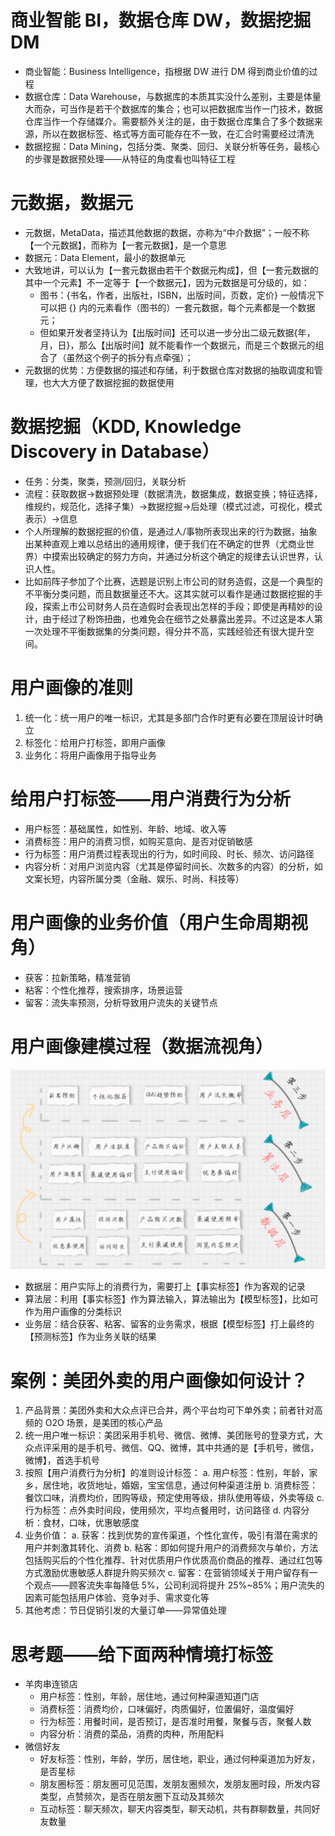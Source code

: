 # 商业智能 BI，数据仓库 DW，数据挖掘 DM
- 商业智能：Business Intelligence，指根据 DW 进行 DM 得到商业价值的过程
- 数据仓库：Data Warehouse，与数据库的本质其实没什么差别，主要是体量大而杂，可当作是若干个数据库的集合；也可以把数据库当作一门技术，数据仓库当作一个存储媒介。需要额外关注的是，由于数据仓库集合了多个数据来源，所以在数据标签、格式等方面可能存在不一致，在汇合时需要经过清洗
- 数据挖掘：Data Mining，包括分类、聚类、回归、关联分析等任务，最核心的步骤是数据预处理——从特征的角度看也叫特征工程

# 元数据，数据元
- 元数据，MetaData，描述其他数据的数据，亦称为“中介数据”；一般不称【一个元数据】，而称为【一套元数据】，是一个意思
- 数据元：Data Element，最小的数据单元
- 大致地讲，可以认为【一套元数据由若干个数据元构成】，但【一套元数据的其中一个元素】不一定等于【一个数据元】，因为元数据是可分级的，如：
	- 图书：{书名，作者，出版社，ISBN，出版时间，页数，定价} 一般情况下可以把 {} 内的元素看作（图书的）一套元数据，每个元素都是一个数据元；
	- 但如果开发者坚持认为【出版时间】还可以进一步分出二级元数据{年，月，日}，那么【出版时间】就不能看作一个数据元，而是三个数据元的组合了（虽然这个例子的拆分有点牵强）；
- 元数据的优势：方便数据的描述和存储，利于数据仓库对数据的抽取调度和管理，也大大方便了数据挖掘的数据使用

# 数据挖掘（KDD, Knowledge Discovery in Database）
- 任务：分类，聚类，预测/回归，关联分析
- 流程：获取数据->数据预处理（数据清洗，数据集成，数据变换；特征选择，维规约，规范化，选择子集）->数据挖掘->后处理（模式过滤，可视化，模式表示）->信息
- 个人所理解的数据挖掘的价值，是通过人/事物所表现出来的行为数据，抽象出某种直观上难以总结出的通用规律，便于我们在不确定的世界（尤商业世界）中摸索出较确定的努力方向，并通过分析这个确定的规律去认识世界，认识人性。
- 比如前阵子参加了个比赛，选题是识别上市公司的财务造假，这是一个典型的不平衡分类问题，而且数据量还不大。这其实就可以看作是通过数据挖掘的手段，探索上市公司财务人员在造假时会表现出怎样的手段；即使是再精妙的设计，由于经过了粉饰扭曲，也难免会在细节之处暴露出差异。不过这是本人第一次处理不平衡数据集的分类问题，得分并不高，实践经验还有很大提升空间。

# 用户画像的准则
1. 统一化：统一用户的唯一标识，尤其是多部门合作时更有必要在顶层设计时确立
2. 标签化：给用户打标签，即用户画像
3. 业务化：将用户画像用于指导业务

# 给用户打标签——用户消费行为分析
- 用户标签：基础属性，如性别、年龄、地域、收入等
- 消费标签：用户的消费习惯，如购买意向、是否对促销敏感
- 行为标签：用户消费过程表现出的行为，如时间段、时长、频次、访问路径
- 内容分析：对用户浏览内容（尤其是停留时间长、次数多的内容）的分析，如文案长短，内容所属分类（金融、娱乐、时尚、科技等）

# 用户画像的业务价值（用户生命周期视角）
- 获客：拉新策略，精准营销
- 粘客：个性化推荐，搜索排序，场景运营
- 留客：流失率预测，分析导致用户流失的关键节点

# 用户画像建模过程（数据流视角）
![modeling](https://raw.githubusercontent.com/WingML/DataAnalysis-NoteTaking/master/pictures/07.jpg)
- 数据层：用户实际上的消费行为，需要打上【事实标签】作为客观的记录
- 算法层：利用【事实标签】作为算法输入，算法输出为【模型标签】，比如可作为用户画像的分类标识
- 业务层：结合获客、粘客、留客的业务需求，根据【模型标签】打上最终的【预测标签】作为业务关联的结果

# 案例：美团外卖的用户画像如何设计？
1. 产品背景：美团外卖和大众点评已合并，两个平台均可下单外卖；前者针对高频的 O2O 场景，是美团的核心产品
2. 统一用户唯一标识：美团采用手机号、微信、微博、美团账号的登录方式，大众点评采用的是手机号、微信、QQ、微博，其中共通的是【手机号，微信，微博】，首选手机号
3. 按照【用户消费行为分析】的准则设计标签：
	a. 用户标签：性别，年龄，家乡，居住地，收货地址，婚姻，宝宝信息，通过何种渠道注册
	b. 消费标签：餐饮口味，消费均价，团购等级，预定使用等级，排队使用等级，外卖等级
	c. 行为标签：点外卖时间段，使用频次，平均点餐用时，访问路径
	d. 内容分析：食材，口味，优惠敏感度
4. 业务价值：
	a. 获客：找到优势的宣传渠道，个性化宣传，吸引有潜在需求的用户并刺激其转化、消费
	b. 粘客：即如何提升用户的消费频次与单价，方法包括购买后的个性化推荐、针对优质用户作优质高价商品的推荐、通过红包等方式激励优惠敏感人群提升购买频次
	c. 留客：在营销领域关于用户留存有一个观点——顾客流失率每降低 5%，公司利润将提升 25%~85%；用户流失的因素可能包括用户体验、竞争对手、需求变化等
5. 其他考虑：节日促销引发的大量订单——异常值处理


# 思考题——给下面两种情境打标签
- 羊肉串连锁店
	- 用户标签：性别，年龄，居住地，通过何种渠道知道门店
	- 消费标签：消费均价，口味偏好，肉质偏好，位置偏好，温度偏好
	- 行为标签：用餐时间，是否预订，是否准时用餐，聚餐与否，聚餐人数
	- 内容分析：消费的菜品，消费的肉种，所用配料
- 微信好友
	- 好友标签：性别，年龄，学历，居住地，职业，通过何种渠道加为好友，是否星标
	- 朋友圈标签：朋友圈可见范围，发朋友圈频次，发朋友圈时段，所发内容类型，点赞频次，是否在朋友圈下互动及其频次
	- 互动标签：聊天频次，聊天内容类型，聊天动机，共有群聊数量，共同好友数量

